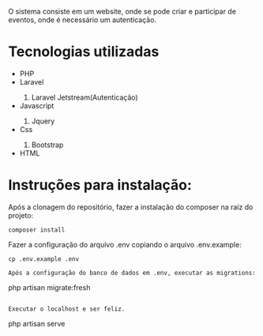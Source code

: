 O sistema consiste em um website, onde se pode criar e participar de eventos, onde é necessário um autenticação.

<h1>Tecnologias utilizadas</h1>
<ul>
    <li>PHP</li>
    <li>Laravel</li>
        <ol> 
            <li>Laravel Jetstream(Autenticação)</li>
        </ol>
<li>Javascript</li>
    <ol>
        <li>Jquery</li>
     </ol>  
<li>Css</li>
    <ol>
        <li>Bootstrap</li>
     </ol>  
<li>HTML</li>
</ul>


<h1>Instruções para instalação:</h1>

Após a clonagem do repositório, fazer a instalação do composer na raíz do projeto:
```
composer install
```
Fazer a configuração do arquivo .env copiando o arquivo .env.example:
```
cp .env.example .env

Após a configuração do banco de dados em .env, executar as migrations:
```
php artisan migrate:fresh
```

Executar o localhost e ser feliz.
```
php artisan serve
